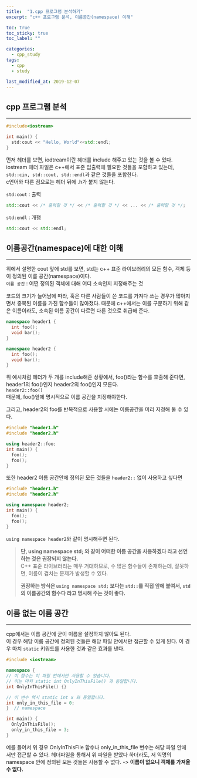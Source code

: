 ```yaml
---
title:  "1.cpp 프로그램 분석하기"
excerpt: "c++ 프로그램 분석, 이름공간(namespace) 이해"

toc: true
toc_sticky: true
toc_label: ""

categories:
  - cpp_study
tags:
  - cpp
  - study

last_modified_at: 2019-12-07  
---
```


## cpp 프로그램 분석

- - -

```cpp
#include<iostream>

int main() {
  std:cout << "Hello, World"<<std::endl;
}
```  

먼저 헤더를 보면, iodtream이란 헤더를 include 해주고 있는 것을 볼 수 있다.  
iostream 헤더 파일은 c++에서 표준 입출력에 필요한 것들을 포함하고 있는데,  
`std::cin, std::cout, std::endl`과 같은 것들을 포함한다.  
c언어와 다른 점으로는 헤더 뒤에 .h가 붙지 않는다.  

`std:cout` : 출력  

```cpp
std::cout << /* 출력할 것 */ << /* 출력할 것 */ << ... << /* 출력할 것 */;
```

`std:endl` : 개행  

```cpp  
std::cout << std::endl;
```

## 이름공간(namespace)에 대한 이해

- - -  

위에서 설명한 cout 앞에 std를 보면, std는 c++ 표준 라이브러리의 모든 함수, 객체 등이 정의된 이름 공간(namespace)이다.  
`이름 공간` : 어떤 정의된 객체에 대해 어디 소속인지 지정해주는 것  

코드의 크기가 늘어남에 따라, 혹은 다른 사람들이 쓴 코드를 가져다 쓰는 경우가 많아지면서 중복된 이름을 가진 함수들이 많아졌다. 때문에 c++에서는 이를 구분하기 위해 같은 이름이라도, 소속된 이름 공간이 다르면 다른 것으로 취급해 준다.

```cpp
namespace header1 {
  int foo();
  void bar();
}
```  

```cpp
namespace header2 {
  int foo();
  void bar();
}
```

위 예시처럼 헤더가 두 개를 include해준 상황에서, foo()라는 함수를 호출해 준다면, header1의 foo()인지 header2의 foo()인지 모른다.  
```header2::foo()```  
때문에, foo()앞에 명시적으로 이름 공간을 지정해야한다.

그리고, header2의 foo를 반복적으로 사용할 시에는 이름공간을 미리 지정해 둘 수 있다.

```cpp
#include "header1.h"
#include "header2.h"

using header2::foo;
int main() {
  foo();
  foo();
}
```

또한 header2 이름 공간안에 정의된 모든 것들을 `header2::` 없이 사용하고 싶다면

```cpp
#include "header1.h"
#include "header2.h"

using namespace header2;
int main() {
  foo();
  foo();
}
```

`using namespace header2`와 같이 명시해주면 된다.  
> **단, using namespace std; 와 같이 어떠한 이름 공간을 사용하겠다 라고 선언하는 것은 권장되지 않는다.**  
> C++ 표준 라이브러리는 매우 거대하므로, 수 많은 함수들이 존재하는데, 잘못하면, 이름이 겹치는 문제가 발생할 수 있다.  
>  
> **권장하는 방식은 `using namespace std;` 보다는 `std::`를 직접 앞에 붙여서, `std`의 이름공간의 함수다 라고 명시해 주는 것이 좋다.**  

## 이름 없는 이름 공간

- - -

cpp에서는 이름 공간에 굳이 이름을 설정하지 않아도 된다.  
이 경우 해당 이름 공간에 정의된 것들은 해당 파일 안에서만 접근할 수 있게 된다. 이 경우 마치 `static` 키워드를 사용한 것과 같은 효과를 낸다.

```cpp
#include <iostream>

namespace {
// 이 함수는 이 파일 안에서만 사용할 수 있습니다.
// 이는 마치 static int OnlyInThisFile() 과 동일합니다.
int OnlyInThisFile() {}

// 이 변수 역시 static int x 와 동일합니다.
int only_in_this_file = 0;
}  // namespace

int main() {
  OnlyInThisFile();
  only_in_this_file = 3;
}
```

예를 들어서 위 경우 OnlyInThisFile 함수나 only_in_this_file 변수는 해당 파일 안에서만 접근할 수 있다. 헤더파일을 통해서 위 파일을 받았다 하더라도, 저 익명의 namespace 안에 정의된 모든 것들은 사용할 수 없다. -> **이름이 없으니 객체를 가져올수 없다.**
